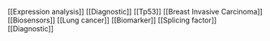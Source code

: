 [[Expression analysis]]
[[Diagnostic]]
[[Tp53]]
[[Breast Invasive Carcinoma]]
[[Biosensors]]
[[Lung cancer]]
[[Biomarker]]
[[Splicing factor]]
[[Diagnostic]]

